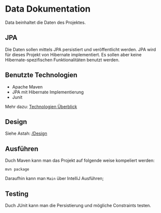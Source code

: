 # Data Dokumentation
Data beinhaltet die Daten des Projektes. 

## JPA
Die Daten sollen mittels JPA persistiert und veröffentlicht werden.
JPA wird für dieses Projekt von Hibernate implementiert. Es sollen aber keine Hibernate-spezifischen
Funktionalitäten benutzt werden.

## Benutzte Technologien
  * Apache Maven
  * JPA mit Hibernate Implementierung
  * Junit

  Mehr dazu: [Technologien Überblick](./Technologien_Overview.md)

## Design
Siehe Astah: [/Design](./../Design)

## Ausführen
Duch Maven kann man das Projekt auf folgende weise kompeliert werden:
```
mvn package
```
Daraufhin kann man `Main` über IntelliJ Ausführen;


## Testing

Duch JUnit kann man die Persistierung und mögliche Constraints testen.
